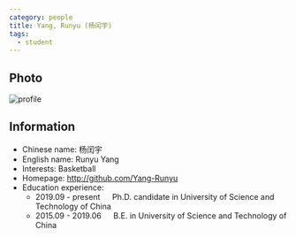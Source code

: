 ```yaml
---
category: people
title: Yang, Runyu (杨闰宇)
tags:
  - student
---
```


## Photo

![profile](https://user-images.githubusercontent.com/116997215/198896716-9723f94c-6fa3-4805-ba5e-fde2645df647.jpg)

## Information

- Chinese name: 杨闰宇
- English name: Runyu Yang
- Interests: Basketball
- Homepage: <http://github.com/Yang-Runyu>
- Education experience:
  - 2019.09 - present     Ph.D. candidate in University of Science and Technology of China
  - 2015.09 - 2019.06     B.E. in University of Science and Technology of China
